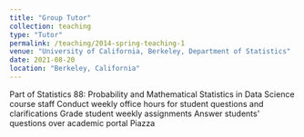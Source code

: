 ```yaml
---
title: "Group Tutor"
collection: teaching
type: "Tutor"
permalink: /teaching/2014-spring-teaching-1
venue: "University of California, Berkeley, Department of Statistics"
date: 2021-08-20
location: "Berkeley, California"
---
```


Part of Statistics 88: Probability and Mathematical Statistics in Data Science course staff
Conduct weekly office hours for student questions and clarifications
Grade student weekly assignments
Answer students' questions over academic portal Piazza